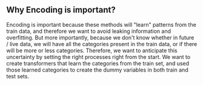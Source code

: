 ## Why Encoding is important?

Encoding is important because these methods will "learn" patterns from the train data, and therefore we want to avoid leaking information and overfitting. But more importantly, because we don't know whether in future / live data, we will have all the categories present in the train data, or if there will be more or less categories. Therefore, we want to anticipate this uncertainty by setting the right processes right from the start. We want to create transformers that learn the categories from the train set, and used those learned categories to create the dummy variables in both train and test sets.

